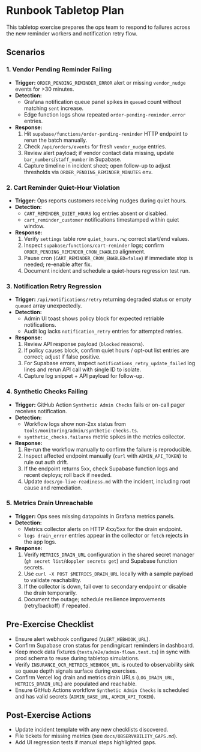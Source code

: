 # Runbook Tabletop Plan

This tabletop exercise prepares the ops team to respond to failures across the
new reminder workers and notification retry flow.

## Scenarios

### 1. Vendor Pending Reminder Failing

- **Trigger:** `ORDER_PENDING_REMINDER_ERROR` alert or missing `vendor_nudge`
  events for >30 minutes.
- **Detection:**
  - Grafana notification queue panel spikes in `queued` count without matching
    `sent` increase.
  - Edge function logs show repeated `order-pending-reminder.error` entries.
- **Response:**
  1. Hit `supabase/functions/order-pending-reminder` HTTP endpoint to rerun the
     batch manually.
  2. Check `/api/orders/events` for fresh `vendor_nudge` entries.
  3. Review alert payload; if vendor contact data missing, update
     `bar_numbers`/`staff_number` in Supabase.
  4. Capture timeline in incident sheet; open follow-up to adjust thresholds via
     `ORDER_PENDING_REMINDER_MINUTES` env.

### 2. Cart Reminder Quiet-Hour Violation

- **Trigger:** Ops reports customers receiving nudges during quiet hours.
- **Detection:**
  - `CART_REMINDER_QUIET_HOURS` log entries absent or disabled.
  - `cart_reminder_customer` notifications timestamped within quiet window.
- **Response:**
  1. Verify `settings` table row `quiet_hours.rw`; correct start/end values.
  2. Inspect `supabase/functions/cart-reminder` logs; confirm
     `ORDER_PENDING_REMINDER_CRON_ENABLED` alignment.
  3. Pause cron (`CART_REMINDER_CRON_ENABLED=false`) if immediate stop is
     needed; re-enable after fix.
  4. Document incident and schedule a quiet-hours regression test run.

### 3. Notification Retry Regression

- **Trigger:** `/api/notifications/retry` returning degraded status or empty
  `queued` array unexpectedly.
- **Detection:**
  - Admin UI toast shows policy block for expected retriable notifications.
  - Audit log lacks `notification_retry` entries for attempted retries.
- **Response:**
  1. Review API response payload (`blocked` reasons).
  2. If policy causes block, confirm quiet hours / opt-out list entries are
     correct; adjust if false positive.
  3. For Supabase errors, inspect `notifications_retry_update_failed` log lines
     and rerun API call with single ID to isolate.
  4. Capture log snippet + API payload for follow-up.

### 4. Synthetic Checks Failing

- **Trigger:** GitHub Action `Synthetic Admin Checks` fails or on-call pager receives notification.
- **Detection:**
  - Workflow logs show non-2xx status from `tools/monitoring/admin/synthetic-checks.ts`.
  - `synthetic_checks.failures` metric spikes in the metrics collector.
- **Response:**
  1. Re-run the workflow manually to confirm the failure is reproducible.
  2. Inspect affected endpoint manually (`curl` with `ADMIN_API_TOKEN`) to rule out auth drift.
  3. If the endpoint returns 5xx, check Supabase function logs and recent deploys; roll back if needed.
  4. Update `docs/go-live-readiness.md` with the incident, including root cause and remediation.

### 5. Metrics Drain Unreachable

- **Trigger:** Ops sees missing datapoints in Grafana metrics panels.
- **Detection:**
  - Metrics collector alerts on HTTP 4xx/5xx for the drain endpoint.
  - `logs drain_error` entries appear in the collector or `fetch` rejects in the app logs.
- **Response:**
  1. Verify `METRICS_DRAIN_URL` configuration in the shared secret manager (`gh secret list`/`doppler secrets get`) and Supabase function secrets.
  2. Use `curl -X POST $METRICS_DRAIN_URL` locally with a sample payload to validate reachability.
  3. If the collector is down, fail over to secondary endpoint or disable the drain temporarily.
  4. Document the outage; schedule resilience improvements (retry/backoff) if repeated.

## Pre-Exercise Checklist

- Ensure alert webhook configured (`ALERT_WEBHOOK_URL`).
- Confirm Supabase cron status for pending/cart reminders in dashboard.
- Keep mock data fixtures (`tests/e2e/admin-flows.test.ts`) in sync with prod
  schema to reuse during tabletop simulations.
- Verify `INSURANCE_OCR_METRICS_WEBHOOK_URL` is routed to observability sink so
  queue depth signals surface during exercises.
- Confirm Vercel log drain and metrics drain URLs (`LOG_DRAIN_URL`, `METRICS_DRAIN_URL`) are populated and reachable.
- Ensure GitHub Actions workflow `Synthetic Admin Checks` is scheduled and has valid secrets (`ADMIN_BASE_URL`, `ADMIN_API_TOKEN`).

## Post-Exercise Actions

- Update incident template with any new checklists discovered.
- File tickets for missing metrics (see `docs/OBSERVABILITY_GAPS.md`).
- Add UI regression tests if manual steps highlighted gaps.
